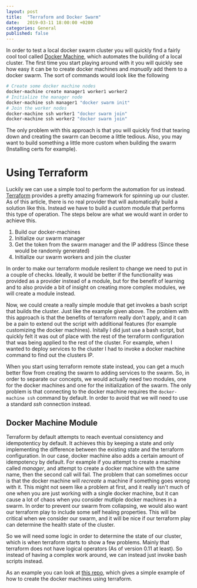 ```yaml
---
layout: post
title:  "Terraform and Docker Swarm"
date:   2019-03-11 18:00:00 +0200
categories: General
published: false
---
```


In order to test a local docker swarm cluster you will quickly find a fairly cool tool called [Docker Machine](), which
automates the building of a local cluster. The first time you start playing around with it you will quickly see how easy
it can be to create docker machines and _manually_ add them to a docker swarm. The sort of commands would look like the
following

```bash
# Create some docker machine nodes
docker-machine create manager1 worker1 worker2
# Initialize the manager node
docker-machine ssh manager1 "docker swarm init"
# Join the worker nodes
docker-machine ssh worker1 "docker swarm join"
docker-machine ssh worker2 "docker swarm join"
```

The only problem with this approach is that you will quickly find that tearing down and creating the swarm can become a
little tedious. Also, you may want to build something a little more custom when building the swarm (Installing certs for
example).

# Using Terraform

Luckily we can use a simple tool to perform the automation for us instead. [Terraform]() provides a pretty amazing
framework for spinning up our cluster. As of this article, there is no real provider that will automatically build
a solution like this. Instead we have to build a custom module that performs this type of operation. The steps below
are what we would want in order to achieve this.

1. Build our docker-machines
2. Initialize our swarm manager
3. Get the token from the swarm manager and the IP address (Since these would be randomly generated)
4. Initialize our swarm workers and join the cluster

In order to make our terraform module resilent to change we need to put in a couple of checks. Ideally, it would be
better if the functionality was provided as a provider instead of a module, but for the benefit of learning and to
also provide a bit of insight on creating more complex modules, we will create a module instead.

Now, we could create a really simple module that get invokes a bash script that builds the cluster. Just like the example
given above. The problem with this approach is that the benefits of terraform really don't apply, and it can be a
pain to extend out the script with additional features (for example customizing the docker machines). Initally I did
just use a bash script, but quickly felt it was out of place with the rest of the terraform configuration that was being
applied to the rest of the cluster. For example, when I wanted to deploy services to the cluster I had to invoke a
docker machine command to find out the clusters IP. 

When you start using terraform remote state instead, you can get a much better flow from creating the swarm to adding
services to the swarm. So, in order to separate our concepts, we would actually need two modules, one for the docker
machines and one for the initialization of the swarm. The only problem is that connecting to the docker machine
requires the `docker-machine ssh` command by default. In order to avoid that we will need to use a standard _ssh_ 
connection instead.

## Docker Machine Module

Terraform by default attempts to reach eventual consistency and idempotenticy by default. It achieves this by keeping a
state and only implementing the difference between the existing state and the terraform configuration. In our case, 
docker machine also adds a certain amount of idempotency by default. For example if you attempt to create a machine
called _manager_, and attempt to create a docker machine with the same name, then the second call will fail. The problem
that can sometimes occur is that the docker machine will *recreate* a machine if something goes wrong with it. This might
not seem like a problem at first, and it really isn't much of one when you are just working with a single docker machine,
but it can cause a lot of chaos when you consider mutliple docker machines in a swarm. In order to prevent our swarm
from collapsing, we would also want our terraform play to include some self healing properties. This will be critical
when we consider our swarm, and it will be nice if our terraform play can determine the health state of the cluster.

So we will need some logic in order to determine the state of our cluster, which is when terraform starts to show a few
problems. Mainly that terraform does not have logical operators (As of version 0.11 at least). So instead of having a 
complex work around, we can instead just invoke bash scripts instead. 

As an example you can look at [this repo](https://github.com/stevenandrewcarter/terraform-docker-machine), which gives
a simple example of how to create the docker machines using terraform. 

